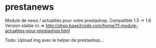 # prestanews

Module de news / actualités pour votre prestashop. Compatible 1.5 -> 1.6
Version stable ici => http://shop.base2code.com/home/11-module-actualites-pour-prestashop.html


Todo:
Upload img avec le helper de prestashop...

